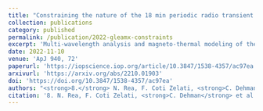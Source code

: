 ```yaml
---
title: "Constraining the nature of the 18 min periodic radio transient GLEAM-X J162759.5−523504.3 via multi-wavelength observations and magneto-thermal simulations"
collection: publications
category: published
permalink: /publication/2022-gleamx-constraints
excerpt: 'Multi-wavelength analysis and magneto-thermal modeling of the long-period radio transient GLEAM-X J162759.5−523504.3 to investigate its magnetar-like nature.'
date: 2022-11-10
venue: 'ApJ 940, 72'
paperurl: 'https://iopscience.iop.org/article/10.3847/1538-4357/ac97ea'
arxivurl: 'https://arxiv.org/abs/2210.01903'
doi: 'https://doi.org/10.3847/1538-4357/ac97ea'
authors: "<strong>8.</strong> N. Rea, F. Coti Zelati, <strong>C. Dehman</strong> et al."
citation: '8. N. Rea, F. Coti Zelati, <strong>C. Dehman</strong> et al. (2022). <small><strong>Constraining the nature of the 18 min periodic radio transient GLEAM-X J162759.5−523504.3 via multi-wavelength observations and magneto-thermal simulations</strong></small>. <em>ApJ <b>940</b>, 72</em>. (<a href="https://arxiv.org/abs/2210.01903">arXiv</a>, <a href="https://ui.adsabs.harvard.edu/abs/2022ApJ...940...72R/abstract">ADS</a>, <a href="https://doi.org/10.3847/1538-4357/ac97ea">DOI</a>)'
---
```

